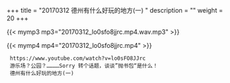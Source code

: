 +++
title = "20170312  德州有什么好玩的地方(一) "
description = ""
weight = 20
+++

{{< mymp3 mp3="20170312_lo0sfo8jjrc.mp4.wav.mp3" >}}

{{< mymp4 mp4="20170312_lo0sfo8jjrc.mp4" >}}

     https://www.youtube.com/watch?v=lo0sFO8JJrc 
     游乐场？公园？…………Sorry 转个话题，谈谈”抛书包“是什么！ 
     德州有什么好玩的地方(一) 
